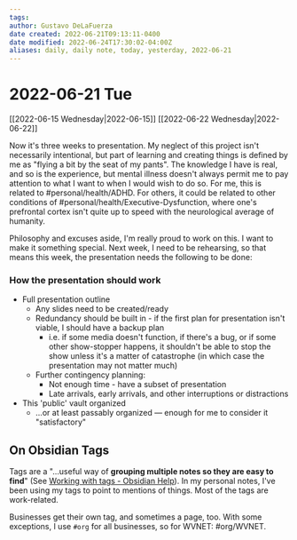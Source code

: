 ```yaml
---
tags: 
author: Gustavo DeLaFuerza
date created: 2022-06-21T09:13:11-0400
date modified: 2022-06-24T17:30:02-04:00Z
aliases: daily, daily note, today, yesterday, 2022-06-21
---
```


# 2022-06-21 Tue

[[2022-06-15 Wednesday|2022-06-15]]
[[2022-06-22 Wednesday|2022-06-22]]

Now it's three weeks to presentation. My neglect of this project isn't necessarily intentional, but part of learning and creating things is defined by me as "flying a bit by the seat of my pants". The knowledge I have is real, and so is the experience, but mental illness doesn't always permit me to pay attention to what I want to when I would wish to do so. For me, this is related to #personal/health/ADHD. For others, it could be related to other conditions of #personal/health/Executive-Dysfunction, where one's prefrontal cortex isn't quite up to speed with the neurological average of humanity.

Philosophy and excuses aside, I'm really proud to work on this. I want to make it something special. Next week, I need to be rehearsing, so that means this week, the presentation needs the following to be done:

### How the presentation should work

- Full presentation outline
	- Any slides need to be created/ready
	- Redundancy should be built in - if the first plan for presentation isn't viable, I should have a backup plan
		- i.e. if some media doesn't function, if there's a bug, or if some other show-stopper happens, it shouldn't be able to stop the show unless it's a matter of catastrophe (in which case the presentation may not matter much)
	- Further contingency planning:
		- Not enough time - have a subset of presentation
		- Late arrivals, early arrivals, and other interruptions or distractions
- This 'public' vault organized
	- …or at least passably organized &mdash; enough for me to consider it "satisfactory"

## On Obsidian Tags

Tags are a "…useful way of **grouping multiple notes so they are easy to find**" (See [Working with tags - Obsidian Help](https://help.obsidian.md/How+to/Working+with+tags)). In my personal notes, I've been using my tags to point to mentions of things. Most of the tags are work-related.

Businesses get their own tag, and sometimes a page, too. With some exceptions, I use `#org` for all businesses, so for WVNET: #org/WVNET.
